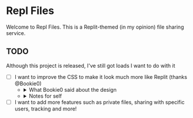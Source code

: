 # Repl Files

Welcome to Repl Files. This is a Replit-themed (in my opinion) file sharing service.

<!--    
![Bookie...](.github/assets/bookie1.png)
![Bookie...](.github/assets/bookie2.png)
-->

## TODO
Although this project is released, I've still got loads I want to do with it

- [ ] I want to improve the CSS to make it look much more like Replit (thanks @Bookie0)
    - <details>
        <summary>What Bookie0 said about the design</summary>
        
        ![Bookie...](.github/assets/bookie1.png)
        ![Bookie...](.github/assets/bookie2.png)
        </details>
    - <details>
        <summary>Notes for self</summary>
        
        Resources:
        - https://blog.replit.com/rui-tokens
        - https://blog.replit.com/design-blog
        - https://emotion.sh/docs
        
        </details>
- [ ] I want to add more features such as private files, sharing with specific users, tracking and more!
